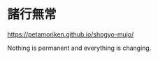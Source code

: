 # 諸行無常

https://petamoriken.github.io/shogyo-mujo/

Nothing is permanent and everything is changing.
